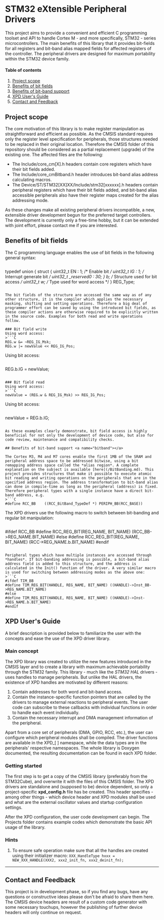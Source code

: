 # STM32 eXtensible Peripheral Drivers

This project aims to provide a convenient and efficient C programming toolset and API to handle Cortex M - and more specifically, STM32 - series microcontrollers. The main benefits of this library that it provides bit-fields for all registers and bit-band alias mapped fields for affected registers of the controller. The peripheral drivers are designed for maximum portability within the STM32 device family.

#### Table of contents

<!--[TOC]-->

1. [Project scope](#scope)
2. [Benefits of bit fields](#fields)
3. [Benefits of bit-band support](#bitband)
4. [XPD User's Guide](#xpd_guide)
5. [Contact and Feedback](#feedback)

## Project scope <a name="scope"></a>

The core motivation of this library is to make register manipulation as straightforward and efficient as possible. As the CMSIS standard requires only the register level specification for peripherals, those structures needed to be replaced in their original location. Therefore the CMSIS folder of this repository should be considered as a partial replacement (upgrade) of the existing one.
The affected files are the following:
- The Include/core_cm[X].h headers contain core registers which have their bit fields added.
- The Include/core_cmBitband.h header introduces bit-band alias address calculating macros.
- The Device/ST/STM32[XX]XX/Include/stm32[xxxxxx].h headers contain peripheral registers which have their bit fields added, and bit-band alias accessible peripherals also have their register maps created for the alias addressing mode.

As these changes make all existing peripheral drivers incompatible, a new, extensible driver development begun for the preferred target controllers. The development is currently only a free-time hobby, but it can be extended with joint effort, please contact me if you are interested.


## Benefits of bit fields <a name="fields"></a>

The C programming language enables the use of bit fields in the following general syntax:
>```C
typedef union {
    struct {
        uint32_t EN : 1; /* Enable bit             */
        uint32_t IG : 1; /* Interrupt generate bit */
        uint32_t _reserved0 : 30;
    } b;        /* Structure used for bit  access  */
    uint32_t w; /* Type      used for word access  */
} REG_Type;
```

The bit fields of the structure are accessed the same way as of any other structure, it is the compiler which applies the necessary masking, shifting and setting operations. Therefore a big deal of programmer effort can be saved by using the introduced bit fields, as these compiler actions are otherwise required to be explicitly written in the source code. Examples for both read and write operations follow.

### Bit field write
Using word access: 
>```C
REG.w &= ~REG_IG_Msk;
REG.w |= newValue << REG_IG_Pos;
```

Using bit access:
>```C
REG.b.IG = newValue;
```

### Bit field read
Using word access:
>```C
newValue = (REG.w & REG_IG_Msk) >> REG_IG_Pos;
```

Using bit access:
>```C
newValue = REG.b.IG;
```

As these examples clearly demonstrate, bit field access is highly beneficial for not only the development of device code, but also for code review, maintenance and compatibility checks.

## Benefits of bit-band support <a name="bitband"></a>

The Cortex M3, M4 and M7 cores enable the first 1MB of the SRAM and peripheral address space to be addressed bitwise, using a bit remapping address space called the *alias region*. A complete explanation on the subject is available [here](/BitBanding.md). This project provides structures that make it possible to execute atomic bit reading and writing operations on the peripherals that are in the specified address region. The address transformation to bit-band alias can done in compile-time as long as the peripheral (address) is fixed. Therefore peripheral types with a single instance have a direct bit-band address, e.g.
>```C
#define RCC_BB    ((RCC_BitBand_TypeDef *) PERIPH_BB(RCC_BASE))
```

The XPD drivers use the following macro to switch between bit-banding and regular bit manipulation:
>```C
#ifdef RCC_BB
#define RCC_REG_BIT(REG_NAME, BIT_NAME) (RCC_BB->REG_NAME.BIT_NAME)
#else
#define RCC_REG_BIT(REG_NAME, BIT_NAME) (RCC->REG_NAME.b.BIT_NAME)
#endif
```

Peripheral types which have multiple instances are accessed through *handles*. If bit-banding addressing is possible, a bit-band alias address field is added to this structure, and the address is calculated in the Init() function of the driver. A very similar macro is used for switching between addressing modes as the above one:
>```C
#ifdef TIM_BB
#define TIM_REG_BIT(HANDLE, REG_NAME, BIT_NAME) ((HANDLE)->Inst_BB->REG_NAME.BIT_NAME)
#else
#define TIM_REG_BIT(HANDLE, REG_NAME, BIT_NAME) ((HANDLE)->Inst->REG_NAME.b.BIT_NAME)
#endif
```

## XPD User's Guide <a name="xpd_guide"></a>

A brief description is provided below to familiarize the user with the concepts and ease the use of the XPD driver library.

### Main concept

The XPD library was created to utilize the new features introduced in the CMSIS layer and to create a library with maximum achievable portability through the STM32 family. This library - much like the *STM32 HAL* drivers - uses handles to manage peripherals. But unlike the HAL drivers, the existence of XPD handles are motivated by different reasons:

1. Contain addresses for both word and bit-band access.
2. Contain the instance-specific function pointers that are called by the drivers to manage external reactions to peripheral events. The user code can subscribe to these callbacks with individual functions in order to handle each event individually.
3. Contain the necessary interrupt and DMA management information of the peripheral.

Apart from a core set of peripherals (DMA, GPIO, RCC, etc.), the user can configure which peripheral modules shall be compiled. The driver functions are available in the XPD_[ ] namespace, while the data types are in the peripherals' respective namespaces. The whole library is Doxygen documented, the resulting documentation can be found in each XPD folder.

### Getting started

The first step is to get a copy of the CMSIS library (preferably from the STM32Cube), and overwrite it with the files of this CMSIS folder. The XPD drivers are standalone and (supposed to be) device dependent, so only a project-specific **xpd_config.h** file has be created. This header specifies - among other things - which device header and XPD modules shall be used and what are the external oscillator values and startup configuration settings.

After the XPD configuration, the user code development can begin. The Projects folder contains example codes which demonstrate the basic API usage of the library.

### Hints

1. To ensure safe operation make sure that all the handles are created using their initializer macro: `XXX_HandleType hxxx = NEW_XXX_HANDLE(XXX2, xxx2_init_fn, xxx2_deinit_fn);`

* * *

## Contact and Feedback <a name="feedback"></a>

This project is in development phase, so if you find any bugs, have any questions or constructive ideas please don't be afraid to share them here.
The CMSIS device headers are result of a custom code generator with some necessary touchups, however the publishing of further device headers will only continue on request.
